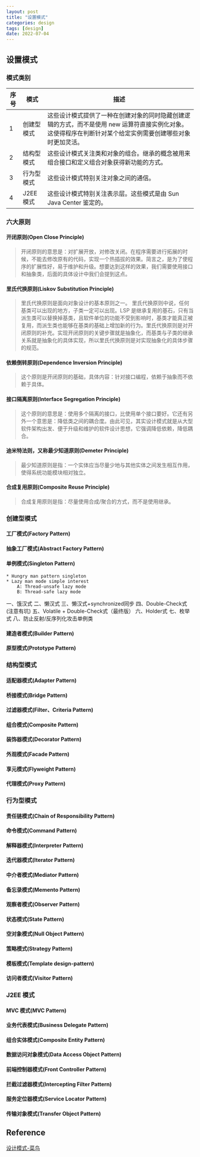 ```yaml
---
layout: post
title: "设置模式"
categories: design
tags: [design]
date: 2022-07-04
---
```


## 设置模式

### 模式类别

| 序号    | 模式          | 描述    |
|-------- | ------------- | --------------- |
| 1       | 创建型模式    | 这些设计模式提供了一种在创建对象的同时隐藏创建逻辑的方式，而不是使用 new 运算符直接实例化对象。这使得程序在判断针对某个给定实例需要创建哪些对象时更加灵活。    |
| 2       | 结构型模式    | 这些设计模式关注类和对象的组合。继承的概念被用来组合接口和定义组合对象获得新功能的方式。    |
| 3       | 行为型模式    | 这些设计模式特别关注对象之间的通信。   |
| 4       | J2EE 模式     | 这些设计模式特别关注表示层。这些模式是由 Sun Java Center 鉴定的。   |

### 六大原则

#### 开闭原则(Open Close Principle)

> 开闭原则的意思是：对扩展开放，对修改关闭。在程序需要进行拓展的时候，不能去修改原有的代码，实现一个热插拔的效果。简言之，是为了使程序的扩展性好，易于维护和升级。想要达到这样的效果，我们需要使用接口和抽象类，后面的具体设计中我们会提到这点。

#### 里氏代换原则(Liskov Substitution Principle)

> 里氏代换原则是面向对象设计的基本原则之一。 里氏代换原则中说，任何基类可以出现的地方，子类一定可以出现。LSP 是继承复用的基石，只有当派生类可以替换掉基类，且软件单位的功能不受到影响时，基类才能真正被复用，而派生类也能够在基类的基础上增加新的行为。里氏代换原则是对开闭原则的补充。实现开闭原则的关键步骤就是抽象化，而基类与子类的继承关系就是抽象化的具体实现，所以里氏代换原则是对实现抽象化的具体步骤的规范。

#### 依赖倒转原则(Dependence Inversion Principle)

> 这个原则是开闭原则的基础，具体内容：针对接口编程，依赖于抽象而不依赖于具体。

#### 接口隔离原则(Interface Segregation Principle)

> 这个原则的意思是：使用多个隔离的接口，比使用单个接口要好。它还有另外一个意思是：降低类之间的耦合度。由此可见，其实设计模式就是从大型软件架构出发、便于升级和维护的软件设计思想，它强调降低依赖，降低耦合。

#### 迪米特法则，又称最少知道原则(Demeter Principle)

> 最少知道原则是指：一个实体应当尽量少地与其他实体之间发生相互作用，使得系统功能模块相对独立。

#### 合成复用原则(Composite Reuse Principle)

> 合成复用原则是指：尽量使用合成/聚合的方式，而不是使用继承。

### 创建型模式

#### 工厂模式(Factory Pattern)

#### 抽象工厂模式(Abstract Factory Pattern)

#### 单例模式(Singleton Pattern)

    * Hungry man pattern singleton
    * Lazy man mode simple interest
        A: Thread-unsafe lazy mode
        B: Thread-safe lazy mode

一、饿汉式
二、懒汉式
三、懒汉式+synchronized同步
四、Double-Check式(注意有坑)
五、Volatile + Double-Check式（最终版）
六、Holder式
七、枚举式
八、防止反射/反序列化攻击单例类

#### 建造者模式(Builder Pattern)

#### 原型模式(Prototype Pattern)

### 结构型模式

#### 适配器模式(Adapter Pattern)

#### 桥接模式(Bridge Pattern)

#### 过滤器模式(Filter、Criteria Pattern)

#### 组合模式(Composite Pattern)

#### 装饰器模式(Decorator Pattern)

#### 外观模式(Facade Pattern)

#### 享元模式(Flyweight Pattern)

#### 代理模式(Proxy Pattern)

### 行为型模式

#### 责任链模式(Chain of Responsibility Pattern)

#### 命令模式(Command Pattern)

#### 解释器模式(Interpreter Pattern)

#### 迭代器模式(Iterator Pattern)

#### 中介者模式(Mediator Pattern)

#### 备忘录模式(Memento Pattern)

#### 观察者模式(Observer Pattern)

#### 状态模式(State Pattern)

#### 空对象模式(Null Object Pattern)

#### 策略模式(Strategy Pattern)

#### 模板模式(Template design-pattern)

#### 访问者模式(Visitor Pattern)

### J2EE 模式

#### MVC 模式(MVC Pattern)

#### 业务代表模式(Business Delegate Pattern)

#### 组合实体模式(Composite Entity Pattern)

#### 数据访问对象模式(Data Access Object Pattern)

#### 前端控制器模式(Front Controller Pattern)

#### 拦截过滤器模式(Intercepting Filter Pattern)

#### 服务定位器模式(Service Locator Pattern)

#### 传输对象模式(Transfer Object Pattern)

## Reference
[设计模式-菜鸟](https://www.runoob.com/design-pattern/design-pattern-intro.html)  


